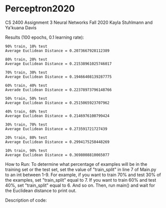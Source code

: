 # Perceptron2020
CS 2400 Assignment 3 Neural Networks Fall 2020
Kayla Stuhlmann and Ya'kuana Davis


Results (100 epochs, 0.1 learning rate):

	90% train, 10% test
	Average Euclidean Distance = 0.2073667928112389

	80% train, 20% test
	Average Euclidean Distance = 0.21538961025746017

	70% train, 30% test
	Average Euclidean Distance = 0.19466408139287775

	60% train, 40% test
	Averade Euclidean Distance = 0.22378973796148766

	50% train, 50% test
	Average Euclidean Distance = 0.2515065923707962

	40% train, 60% test
	Average Euclidean Distance = 0.2146976100799424

	30% train, 70% test
	Average Euclidean Distance = 0.273591721727439

	20% train, 80% test
	Average Euclidean Distance = 0.2994175258448269

	10% train, 90% test
	Average Euclidean Distance = 0.3698008810065077

How to Run:
	To determine what percentage of examples will be in the training set or the test set,
	set the value of "train_split" in line 7 of Main.py to an int between 1-9. For example, if you want to train 70% and test
	30% of the examples, set "train_split" equal to 7. If you want to train 60% and test 40%, set "train_split"
	equal to 6. And so on. Then, run main() and wait for the Euclidean distance to print out.

Description of code:

